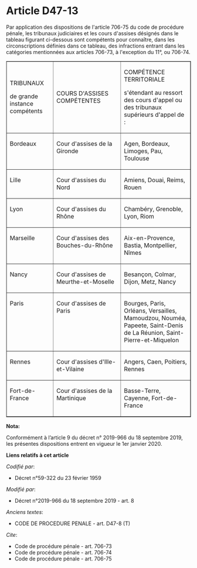 # Article D47-13

Par application des dispositions de l'article 706-75 du code de procédure pénale, les   tribunaux judiciaires et les cours
d'assises désignés dans le tableau figurant ci-dessous sont compétents pour connaître, dans les circonscriptions définies
dans ce tableau, des infractions entrant dans les catégories mentionnées aux articles 706-73, à l'exception du 11°, ou
706-74. 

<table border="1" width="605" cellpadding="0" align="center" cellspacing="0">
  <tbody>
    <tr>
      <td width="132">

TRIBUNAUX 

de grande instance compétents 

</td>
      <td width="227">

COURS D'ASSISES COMPÉTENTES 

</td>
      <td width="250">

COMPÉTENCE TERRITORIALE 

s'étendant au ressort des cours d'appel ou des tribunaux supérieurs d'appel de : 

</td>
    </tr>
    <tr>
      <td valign="top" width="132">

Bordeaux 

</td>
      <td width="227" valign="top">

Cour d'assises de la Gironde 

</td>
      <td width="250" valign="top">

Agen, Bordeaux, Limoges, Pau, Toulouse 

</td>
    </tr>
    <tr>
      <td valign="top" width="132">

Lille 

</td>
      <td valign="top" width="227">

Cour d'assises du Nord 

</td>
      <td valign="top" width="250">

Amiens, Douai, Reims, Rouen 

</td>
    </tr>
    <tr>
      <td width="132" valign="top">

Lyon 

</td>
      <td valign="top" width="227">

Cour d'assises du Rhône 

</td>
      <td valign="top" width="250">

Chambéry, Grenoble, Lyon, Riom 

</td>
    </tr>
    <tr>
      <td width="132" valign="top">

Marseille 

</td>
      <td valign="top" width="227">

Cour d'assises des Bouches-du-Rhône 

</td>
      <td width="250" valign="top">

Aix-en-Provence, Bastia, Montpellier, Nîmes 

</td>
    </tr>
    <tr>
      <td width="132" valign="top">

Nancy 

</td>
      <td width="227" valign="top">

Cour d'assises de Meurthe-et-Moselle 

</td>
      <td width="250" valign="top">

Besançon, Colmar, Dijon, Metz, Nancy 

</td>
    </tr>
    <tr>
      <td valign="top" width="132">

Paris 

</td>
      <td width="227" valign="top">

Cour d'assises de Paris 

</td>
      <td valign="top" width="250">

Bourges, Paris, Orléans, Versailles, Mamoudzou, Nouméa, Papeete, Saint-Denis de La Réunion, Saint-Pierre-et-Miquelon 

</td>
    </tr>
    <tr>
      <td valign="top" width="132">

Rennes 

</td>
      <td width="227" valign="top">

Cour d'assises d'Ille-et-Vilaine 

</td>
      <td valign="top" width="250">

Angers, Caen, Poitiers, Rennes 

</td>
    </tr>
    <tr>
      <td width="132" valign="top">

Fort-de-France 

</td>
      <td valign="top" width="227">

Cour d'assises de la Martinique 

</td>
      <td width="250" valign="top">

Basse-Terre, Cayenne, Fort-de-France

</td>
    </tr>
  </tbody>
</table>

**Nota:**

Conformément à l’article 9 du décret n° 2019-966 du 18 septembre 2019, les présentes dispositions entrent en vigueur le 1er
janvier 2020.

**Liens relatifs à cet article**

_Codifié par_:

  - Décret n°59-322 du 23 février 1959

_Modifié par_:

  - Décret n°2019-966 du 18 septembre 2019 - art. 8

_Anciens textes_:

  - CODE DE PROCEDURE PENALE - art. D47-8 (T)

_Cite_:

  - Code de procédure pénale - art. 706-73
  - Code de procédure pénale - art. 706-74
  - Code de procédure pénale - art. 706-75
